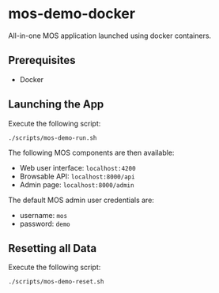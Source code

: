 # mos-demo-docker

All-in-one MOS application launched using docker containers.

## Prerequisites

* Docker

## Launching the App

Execute the following script:
```
./scripts/mos-demo-run.sh
```

The following MOS components are then available:
* Web user interface: ``localhost:4200``
* Browsable API: ``localhost:8000/api``
* Admin page: ``localhost:8000/admin``

The default MOS admin user credentials are:
* username: ``mos``
* password: ``demo``

## Resetting all Data

Execute the following script:
```
./scripts/mos-demo-reset.sh
```

